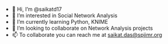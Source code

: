 - 👋 Hi, I’m @saikatd17
- 👀 I’m interested in Social Network Analysis
- 🌱 I’m currently learning Python, KNIME
- 💞️ I’m looking to collaborate on Network Analysis projects
- 📫 To collaborate you can reach me at saikat.das@spjimr.org

<!---
saikatd17/saikatd17 is a ✨ special ✨ repository because its `README.md` (this file) appears on your GitHub profile.
You can click the Preview link to take a look at your changes.
--->

